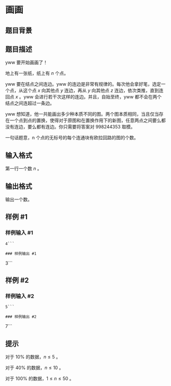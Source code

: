 # 画画

## 题目背景



## 题目描述

yww 要开始画画了！

地上有一张纸，纸上有 $n$ 个点。

yww 要在结点之间连边。yww 的连边是非常有规律的。每次他会拿好笔，选定一个点，从这个点 $x$ 向其他点 $y$ 连边，再从 $y$ 向其他点 $z$ 连边，依次类推，直到连回点 $x$ 。yww 会进行若干次这样的连边。并且，自始至终，yww 都不会在两个结点之间连超过一条边。

yww 想知道，他一共能画出多少种本质不同的图。两个图本质相同，当且仅当存在一个点到点的置换，使得对于原图和在置换作用下的新图，任意两点之间要么都没有连边，要么都有连边。你只需要将答案对 $998244353$ 取模。

一句话题意，n 个点的无标号的每个连通块有欧拉回路的图的个数。

## 输入格式

第一行一个数 $n$ 。

## 输出格式

输出一个数。

## 样例 #1

### 样例输入 #1
```
4```

### 样例输出 #1

```
3```

## 样例 #2

### 样例输入 #2
```
5```

### 样例输出 #2

```
7```

## 提示

对于 $10 \%$ 的数据，$n \le 5$ 。

对于 $40 \%$ 的数据，$n \le 10$ 。

对于 $100 \%$ 的数据，$1 \le n \le 50$ 。
